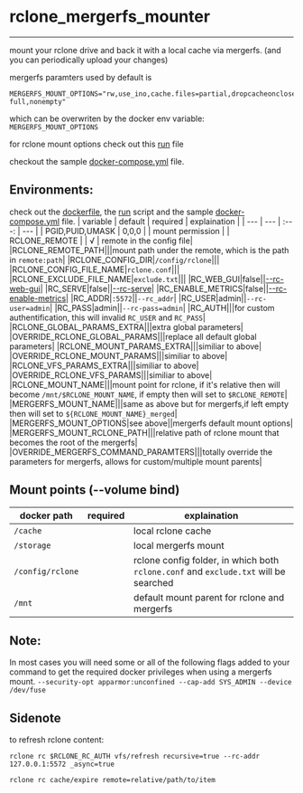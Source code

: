 # rclone_mergerfs_mounter
-----
mount your rclone drive and back it with a local cache via mergerfs. 
(and you can periodically upload your changes)

mergerfs paramters used by default is 
```
MERGERFS_MOUNT_OPTIONS="rw,use_ino,cache.files=partial,dropcacheonclose=true,allow_other,func.getattr=newest,category.action=all,category.create=ff,cache.files=auto-full,nonempty"
``` 
which can be overwriten by the docker env variable: `MERGERFS_MOUNT_OPTIONS`

for rclone mount options check out this [run](root/etc/services.d/rclone_mounter/run) file

checkout the sample [docker-compose.yml](docker-compose.yml) file.

## Environments:
check out the [dockerfile](Dockerfile), the [run](root/etc/services.d/rclone_mounter/run) script and the sample [docker-compose.yml](docker-compose.yml) file.
| variable | default | required | explaination |
| --- | --- | :---: | --- |
| PGID,PUID,UMASK | 0,0,0 |  | mount permission |
| RCLONE_REMOTE | | √ | remote in the config file|
|RCLONE_REMOTE_PATH|||mount path under the remote, which is the path in `remote:path`|
|RCLONE_CONFIG_DIR|`/config/rclone`|||
|RCLONE_CONFIG_FILE_NAME|`rclone.conf`|||
|RCLONE_EXCLUDE_FILE_NAME|`exclude.txt`|||
|RC_WEB_GUI|false||[--rc-web-gui](https://rclone.org/rc/#rc-web-gui)|
|RC_SERVE|false||[--rc-serve](https://rclone.org/rc/#rc-serve)|
|RC_ENABLE_METRICS|false||[--rc-enable-metrics](https://rclone.org/rc/#rc-enable-metrics)|
|RC_ADDR|`:5572`||`--rc_addr`|
|RC_USER|admin||`--rc-user=admin`|
|RC_PASS|admin||`--rc-pass=admin`|
|RC_AUTH|||for custom authentification, this will invalid `RC_USER` and `RC_PASS`|
|RCLONE_GLOBAL_PARAMS_EXTRA|||extra global parameters|
|OVERRIDE_RCLONE_GLOBAL_PARAMS|||replace all default global parameters|
|RCLONE_MOUNT_PARAMS_EXTRA|||similiar to above|
|OVERRIDE_RCLONE_MOUNT_PARAMS|||similiar to above|
|RCLONE_VFS_PARAMS_EXTRA|||similiar to above|
|OVERRIDE_RCLONE_VFS_PARAMS|||similiar to above|
|RCLONE_MOUNT_NAME|||mount point for rclone, if it's relative then will become `/mnt/$RCLONE_MOUNT_NAME`, if empty then will set to `$RCLONE_REMOTE`|
|MERGERFS_MOUNT_NAME|||same as above but for mergerfs,if left empty then will set to `${RCLONE_MOUNT_NAME}_merged`|
|MERGERFS_MOUNT_OPTIONS|see above||mergerfs default mount options|
|MERGERFS_MOUNT_RCLONE_PATH|||relative path of rclone mount that becomes the root of the mergerfs|
|OVERRIDE_MERGERFS_COMMAND_PARAMTERS|||totally override the parameters for mergerfs, allows for custom/multiple mount parents|


## Mount points (--volume bind)
| docker path | required | explaination |
| --- |:---: | --- |
|`/cache`||local rclone cache|
|`/storage`||local mergerfs mount|
|`/config/rclone`||rclone config folder, in which both `rclone.conf` and `exclude.txt` will be searched|
|`/mnt`||default mount parent for rclone and mergerfs|
## Note:
In most cases you will need some or all of the following flags added to your command to get the required docker privileges when using a mergerfs mount. 
`--security-opt apparmor:unconfined --cap-add SYS_ADMIN --device /dev/fuse`


## Sidenote
to refresh rclone content:

`rclone rc $RCLONE_RC_AUTH vfs/refresh recursive=true --rc-addr 127.0.0.1:5572 _async=true`

`rclone rc cache/expire remote=relative/path/to/item`

